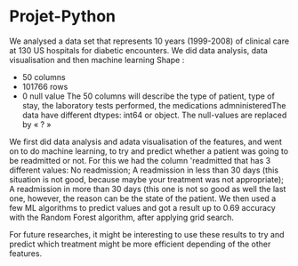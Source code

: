 # Projet-Python
We analysed a data set that represents 10 years (1999-2008) of clinical care at 130 US hospitals for diabetic encounters.​
We did data analysis, data visualisation and then machine learning
Shape ​:
- 50 columns​
- 101766 rows​
- 0 null value​
The 50 columns will describe the type of patient, type of stay, the laboratory tests performed, the medications admninistered​
The data have different dtypes: int64 or object.​
The null-values are replaced by « ? »​

We first did data analysis and adata visualisation of the features, and went on to do machine learning, to try and predict whether a patient was going to be readmitted or not.
For this we had the column 'readmitted that has 3 different values:​
No readmission;​
A readmission in less than 30 days (this situation is not good, because maybe your treatment was not appropriate);​
A readmission in more than 30 days (this one is not so good as well the last one, however, the reason can be the state of the patient.​
We then used a few ML algorithms to predict values and got a result up to 0.69 accuracy with the Random Forest algorithm, after applying grid search.

For future researches, it might be interesting to use these results to try and predict which treatment might be more efficient depending of the other features.

​

​

​
